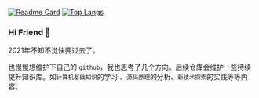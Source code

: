 [![Readme Card](https://github-readme-stats.vercel.app/api?username=StarYuhen&show_icons=true&title_color=ffffff&icon_color=bb2acf&text_color=daf7dc&bg_color=151515)](https://github.com/anuraghazra/github-readme-stats)
[![Top Langs](https://github-readme-stats.vercel.app/api/top-langs/?username=StarYuhen&layout=compact&exclude_repo=sumy7.github.io&title_color=ffffff&icon_color=bb2acf&text_color=daf7dc&bg_color=151515)](https://github.com/anuraghazra/github-readme-stats)

### Hi Friend 👋

2021年不知不觉快要过去了。

也慢慢想维护下自己的 `github`，我也思考了几个方向。后续仓库会维护一些持续提升知识库。如`计算机基础知识`的学习·、`源码原理`的分析、`新技术探索`的实践等等内容。

